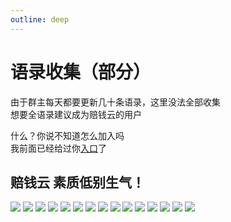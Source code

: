 ```yaml
---
outline: deep
---
```


# 语录收集（部分）

由于群主每天都要更新几十条语录，这里没法全部收集  
想要全语录建议成为赔钱云的用户  
  
什么？你说不知道怎么加入吗  
我前面已经给过你[入口](https://j8.wiki)了

## 赔钱云 素质低别生气！

![](https://img.j8.wiki/1.png)
![](https://img.j8.wiki/2.png)
![](https://img.j8.wiki/3.png)
![](https://img.j8.wiki/4.png)
![](https://img.j8.wiki/5.png)
![](https://img.j8.wiki/6.png)
![](https://img.j8.wiki/7.png)
![](https://img.j8.wiki/8.png)
![](https://img.j8.wiki/9.png)
![](https://img.j8.wiki/10.png)
![](https://img.j8.wiki/11.png)
![](https://img.j8.wiki/12.png)
![](https://img.j8.wiki/13.png)
![](https://img.j8.wiki/14.png)
![](https://img.j8.wiki/15.png)
